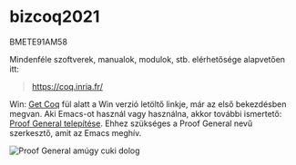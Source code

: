 # bizcoq2021
BMETE91AM58

Mindenféle szoftverek, manualok, modulok, stb. elérhetősége alapvetően itt:

> https://coq.inria.fr/

Win: [Get Coq](https://coq.inria.fr/download) fül alatt a Win verzió letöltő linkje, már az első bekezdésben megvan. Aki Emacs-ot használ vagy használna, akkor további ismertető: [Proof General telepítése](http://staff.ustc.edu.cn/~xyfeng/teaching/TOPL/reading/ProofGeneral.pdf). Ehhez szükséges a Proof General nevű szerkesztő, amit az Emacs meghív.

![Proof General amúgy cuki dolog](https://proofgeneral.github.io/img/ProofGeneral-splash.png "")

